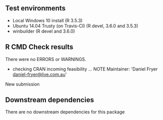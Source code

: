## Test environments

* Local Windows 10 install (R 3.5.3)
* Ubuntu 14.04 Trusty (on Travis-CI) (R devel, 3.6.0 and 3.5.3)
* winbuilder (R devel and 3.6.0)

## R CMD Check results
There were no ERRORS or WARNINGS.

* checking CRAN incoming feasibility ... NOTE
Maintainer: 'Daniel Fryer <daniel-fryer@live.com.au>'

New submission

## Downstream dependencies
There are no downstream dependencies for this package

